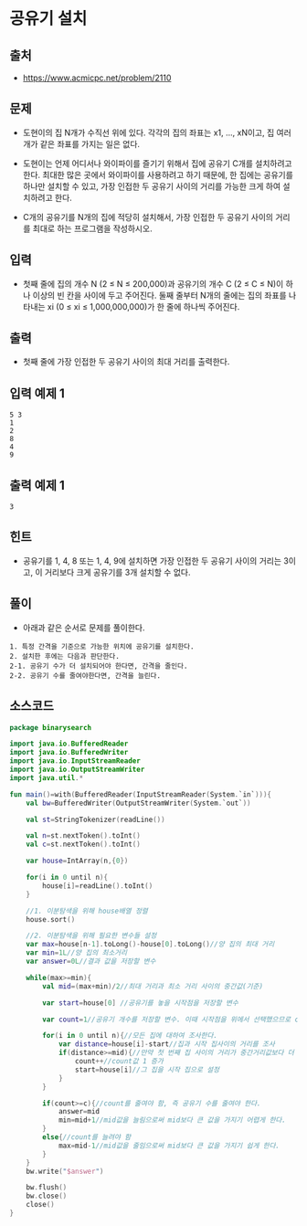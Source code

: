 # 공유기 설치

## 출처

* https://www.acmicpc.net/problem/2110

## 문제

* 도현이의 집 N개가 수직선 위에 있다. 각각의 집의 좌표는 x1, ..., xN이고, 집 여러개가 같은 좌표를 가지는 일은 없다.

* 도현이는 언제 어디서나 와이파이를 즐기기 위해서 집에 공유기 C개를 설치하려고 한다. 최대한 많은 곳에서 와이파이를 사용하려고 하기 때문에, 한 집에는 공유기를 하나만 설치할 수 있고, 가장 인접한 두 공유기 사이의 거리를 가능한 크게 하여 설치하려고 한다.

* C개의 공유기를 N개의 집에 적당히 설치해서, 가장 인접한 두 공유기 사이의 거리를 최대로 하는 프로그램을 작성하시오.

## 입력

* 첫째 줄에 집의 개수 N (2 ≤ N ≤ 200,000)과 공유기의 개수 C (2 ≤ C ≤ N)이 하나 이상의 빈 칸을 사이에 두고 주어진다. 둘째 줄부터 N개의 줄에는 집의 좌표를 나타내는 xi (0 ≤ xi ≤ 1,000,000,000)가 한 줄에 하나씩 주어진다.

## 출력

* 첫째 줄에 가장 인접한 두 공유기 사이의 최대 거리를 출력한다.

## 입력 예제 1

```
5 3
1
2
8
4
9
```

## 출력 예제 1

```
3
```

## 힌트

* 공유기를 1, 4, 8 또는 1, 4, 9에 설치하면 가장 인접한 두 공유기 사이의 거리는 3이고, 이 거리보다 크게 공유기를 3개 설치할 수 없다.

## 풀이

* 아래과 같은 순서로 문제를 풀이한다.

```
1. 특정 간격을 기준으로 가능한 위치에 공유기를 설치한다.
2. 설치한 후에는 다음과 판단한다.
2-1. 공유기 수가 더 설치되어야 한다면, 간격을 줄인다.
2-2. 공유기 수를 줄여야한다면, 간격을 늘린다.
```

## 소스코드

```kotlin
package binarysearch

import java.io.BufferedReader
import java.io.BufferedWriter
import java.io.InputStreamReader
import java.io.OutputStreamWriter
import java.util.*

fun main()=with(BufferedReader(InputStreamReader(System.`in`))){
    val bw=BufferedWriter(OutputStreamWriter(System.`out`))

    val st=StringTokenizer(readLine())

    val n=st.nextToken().toInt()
    val c=st.nextToken().toInt()

    var house=IntArray(n,{0})

    for(i in 0 until n){
        house[i]=readLine().toInt()
    }

    //1. 이분탐색을 위해 house배열 정렬
    house.sort()

    //2. 이분탐색을 위해 필요한 변수들 설정
    var max=house[n-1].toLong()-house[0].toLong()//양 집의 최대 거리
    var min=1L//양 집의 최소거리
    var answer=0L//결과 값을 저장할 변수

    while(max>=min){
        val mid=(max+min)/2//최대 거리과 최소 거리 사이의 중간값(기준)

        var start=house[0] //공유기를 놓을 시작점을 저장할 변수

        var count=1//공유기 개수를 저장할 변수. 이때 시작점을 위에서 선택했으므로 count 값을 1로 초기화한다.

        for(i in 0 until n){//모든 집에 대하여 조사한다.
            var distance=house[i]-start//집과 시작 집사이의 거리를 조사
            if(distance>=mid){//만약 첫 번째 집 사이의 거리가 중간거리값보다 더 큰 경우,
                count++//count값 1 증가
                start=house[i]//그 집을 시작 집으로 설정
            }
        }

        if(count>=c){//count를 줄여야 함, 즉 공유기 수를 줄여야 한다.
            answer=mid
            min=mid+1//mid값을 늘림으로써 mid보다 큰 값을 가지기 어렵게 한다.
        }
        else{//count를 늘려야 함
            max=mid-1//mid값을 줄임으로써 mid보다 큰 값을 가지기 쉽게 한다.
        }
    }
    bw.write("$answer")

    bw.flush()
    bw.close()
    close()
}
```
